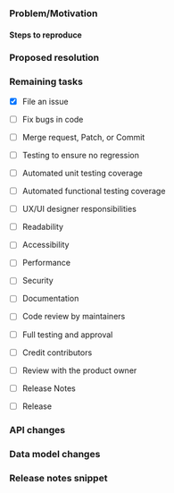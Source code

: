 ### Problem/Motivation

#### Steps to reproduce


### Proposed resolution


### Remaining tasks
- [x] File an issue
- [ ] Fix bugs in code
- [ ] Merge request, Patch, or Commit
- [ ] Testing to ensure no regression
- [ ] Automated unit testing coverage
- [ ] Automated functional testing coverage
- [ ] UX/UI designer responsibilities
- [ ] Readability
- [ ] Accessibility
- [ ] Performance
- [ ] Security
- [ ] Documentation
- [ ] Code review by maintainers
- [ ] Full testing and approval
- [ ] Credit contributors
- [ ] Review with the product owner
- [ ] Release Notes
- [ ] Release


### API changes


### Data model changes


### Release notes snippet

